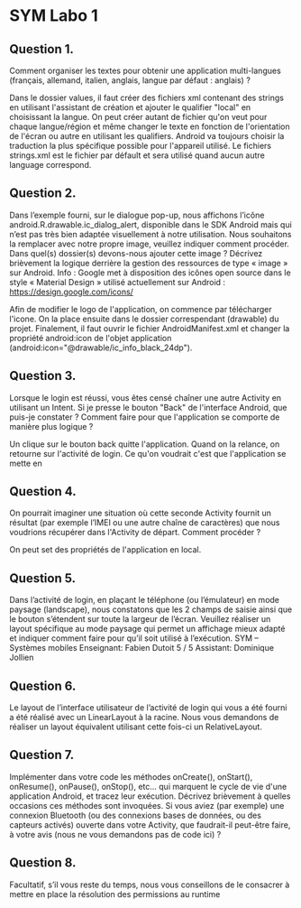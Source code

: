 # SYM Labo 1

## Question 1. 
Comment organiser les textes pour obtenir une application multi-langues (français, allemand, italien, anglais, langue par défaut : anglais) ?

Dans le dossier values, il faut créer des fichiers xml contenant des strings en utilisant l'assistant de création et ajouter le qualifier "local" en choisissant la langue.
On peut créer autant de fichier qu'on veut pour chaque langue/région et même changer le texte en fonction de l'orientation de l'écran ou autre en utilisant les qualifiers.
Android va toujours choisir la traduction la plus spécifique possible pour l'appareil utilisé.
Le fichiers strings.xml est le fichier par défault et sera utilisé quand aucun autre language correspond. 

## Question 2. 
Dans l’exemple fourni, sur le dialogue pop-up, nous affichons l’icône android.R.drawable.ic_dialog_alert, disponible dans le SDK Android mais qui n’est pas très bien adaptée visuellement à notre utilisation. Nous souhaitons la remplacer avec notre propre image, veuillez indiquer comment procéder. Dans quel(s) dossier(s) devons-nous ajouter cette image ? 
Décrivez brièvement la logique derrière la gestion des ressources de type « image » sur Android. Info : Google met à disposition des icônes open source dans le style « Material Design » utilisé actuellement sur Android : https://design.google.com/icons/

Afin de modifier le logo de l'application, on commence par télécharger l'icone. On la place ensuite dans le dossier correspendant (drawable) du projet. Finalement, il faut ouvrir le fichier AndroidManifest.xml et changer la propriété android:icon de l'objet application (android:icon="@drawable/ic_info_black_24dp"). 

## Question 3. 
Lorsque le login est réussi, vous êtes censé chaîner une autre Activity en utilisant un Intent. Si je presse le bouton "Back" de l'interface Android, que puis-je constater ? Comment faire pour que l'application se comporte de manière plus logique ?

Un clique sur le bouton back quitte l'application. Quand on la relance, on retourne sur l'activité de login. Ce qu'on voudrait c'est que l'application se mette en 

## Question 4. 
On pourrait imaginer une situation où cette seconde Activity fournit un résultat (par exemple l’IMEI ou une autre chaîne de caractères) que nous voudrions récupérer dans l'Activity de départ. Comment procéder ?

On peut set des propriétés de l'application en local.

## Question 5. 
Dans l’activité de login, en plaçant le téléphone (ou l’émulateur) en mode paysage (landscape), nous constatons que les 2 champs de saisie ainsi que le bouton s’étendent sur toute la largeur de l’écran. Veuillez réaliser un layout spécifique au mode paysage qui permet un affichage mieux adapté et indiquer comment faire pour qu’il soit utilisé à l’exécution. 
SYM – Systèmes mobiles Enseignant: Fabien Dutoit 5 / 5 
Assistant: Dominique Jollien


## Question 6. 
Le layout de l’interface utilisateur de l’activité de login qui vous a été fourni a été réalisé avec un LinearLayout à la racine. Nous vous demandons de réaliser un layout équivalent utilisant cette fois-ci un RelativeLayout.


## Question 7. 
Implémenter dans votre code les méthodes onCreate(), onStart(), onResume(), onPause(), onStop(), etc... qui marquent le cycle de vie d'une application Android, et tracez leur exécution. Décrivez brièvement à quelles occasions ces méthodes sont invoquées. Si vous aviez (par exemple) une connexion Bluetooth (ou des connexions bases de données, ou des capteurs activés) ouverte dans votre Activity, que faudrait-il peut-être faire, à votre avis (nous ne vous demandons pas de code ici) ?


## Question 8.
Facultatif, s’il vous reste du temps, nous vous conseillons de le consacrer à mettre en place la résolution
des permissions au runtime
